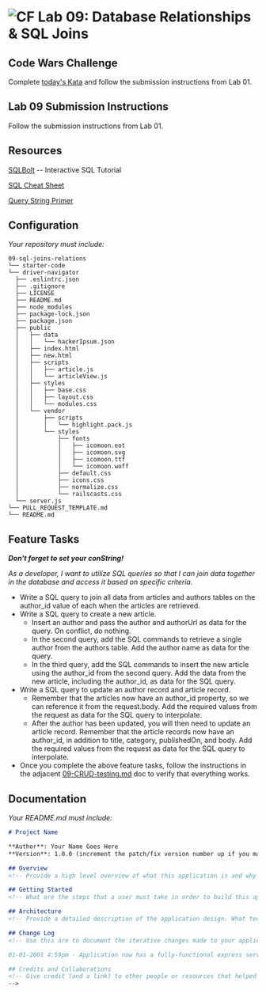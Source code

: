 ![CF](https://camo.githubusercontent.com/70edab54bba80edb7493cad3135e9606781cbb6b/687474703a2f2f692e696d6775722e636f6d2f377635415363382e706e67) Lab 09: Database Relationships & SQL Joins
===
## Code Wars Challenge

Complete [today's Kata](https://www.codewars.com/kata/reversed-strings) and follow the submission instructions from Lab 01.

## Lab 09 Submission Instructions
Follow the submission instructions from Lab 01.

## Resources  
[SQLBolt](http://sqlbolt.com/) -- Interactive SQL Tutorial

[SQL Cheat Sheet](http://www.cheat-sheets.org/sites/sql.su/)

[Query String Primer](https://en.wikipedia.org/wiki/Query_string)

## Configuration
_Your repository must include:_
```
09-sql-joins-relations
└── starter-code
└── driver-navigator
  ├── .eslintrc.json
  ├── .gitignore
  ├── LICENSE
  ├── README.md
  ├── node_modules
  ├── package-lock.json
  ├── package.json
  ├── public
  │   ├── data
  │   │   └── hackerIpsum.json
  │   ├── index.html
  │   ├── new.html
  │   ├── scripts
  │   │   ├── article.js
  │   │   └── articleView.js
  │   ├── styles
  │   │   ├── base.css
  │   │   ├── layout.css
  │   │   └── modules.css
  │   └── vendor
  │       ├── scripts
  │       │   └── highlight.pack.js
  │       └── styles
  │           ├── fonts
  │           │   ├── icomoon.eot
  │           │   ├── icomoon.svg
  │           │   ├── icomoon.ttf
  │           │   └── icomoon.woff
  │           ├── default.css
  │           ├── icons.css
  │           ├── normalize.css
  │           └── railscasts.css
  └── server.js
└── PULL_REQUEST_TEMPLATE.md
└── README.md
```

## Feature Tasks
***Don't forget to set your conString!***

*As a developer, I want to utilize SQL queries so that I can join data together in the database and access it based on specific criteria.*

- Write a SQL query to join all data from articles and authors tables on the author_id value of each when the articles are retrieved.
- Write a SQL query to create a new article.
  - Insert an author and pass the author and authorUrl as data for the query. On conflict, do nothing.
  - In the second query, add the SQL commands to retrieve a single author from the authors table. Add the author name as data for the query.
  - In the third query, add the SQL commands to insert the new article using the author_id from the second query. Add the data from the new article, including the author_id, as data for the SQL query.
- Write a SQL query to update an author record and article record.
  - Remember that the articles now have an author_id property, so we can reference it from the request.body. Add the required values from the request as data for the SQL query to interpolate.
  - After the author has been updated, you will then need to update an article record. Remember that the article records now have an author_id, in addition to title, category, publishedOn, and body. Add the required values from the request as data for the SQL query to interpolate.
- Once you complete the above feature tasks, follow the instructions in the adjacent [09-CRUD-testing.md](09-CRUD-testing.md) doc to verify that everything works.

## Documentation
_Your README.md must include:_

```md
# Project Name

**Author**: Your Name Goes Here
**Version**: 1.0.0 (increment the patch/fix version number up if you make more commits past your first submission)

## Overview
<!-- Provide a high level overview of what this application is and why you are building it, beyond the fact that it's an assignment for a Code Fellows 301 class. (i.e. What's your problem domain?) -->

## Getting Started
<!-- What are the steps that a user must take in order to build this app on their own machine and get it running? -->

## Architecture
<!-- Provide a detailed description of the application design. What technologies (languages, libraries, etc) you're using, and any other relevant design information. -->

## Change Log
<!-- Use this are to document the iterative changes made to your application as each feature is successfully implemented. Use time stamps. Here's an examples:

01-01-2001 4:59pm - Application now has a fully-functional express server, with GET and POST routes for the book resource.

## Credits and Collaborations
<!-- Give credit (and a link) to other people or resources that helped you build this application. -->
-->
```
